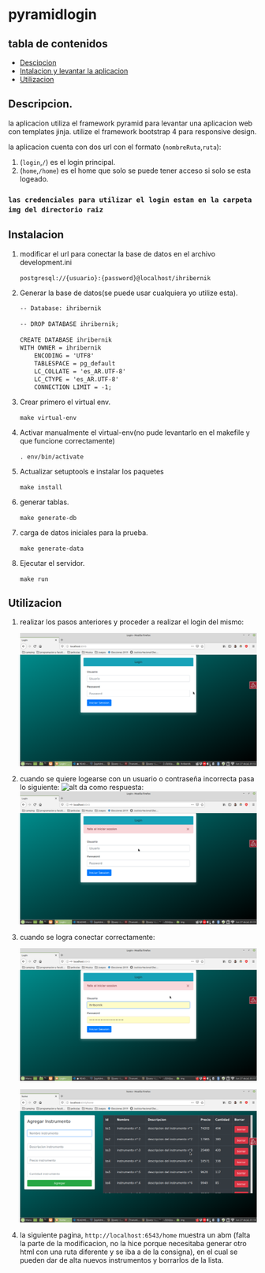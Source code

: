 # pyramidlogin

## tabla de contenidos

- [Descipcion](#Descripcion)
- [Intalacion y levantar la aplicacion](#Instalacion)
- [Utilizacion](#Utilizacion)

## Descripcion.

la aplicacion utiliza el framework pyramid para levantar una aplicacion web con templates jinja. utilize el framework bootstrap 4 para responsive design.

la aplicacion cuenta con dos url con el formato (`nombreRuta`,`ruta`):

1. (`login`,`/`) es el login principal.
1. (`home`,`/home`) es el home que solo se puede tener acceso si solo se esta logeado.

### `las credenciales para utilizar el login estan en la carpeta img del directorio raiz`

## Instalacion

1. modificar el url para conectar la base de datos en el archivo development.ini

   `postgresql://{usuario}:{password}@localhost/ihribernik`

1. Generar la base de datos(se puede usar cualquiera yo utilize esta).


    ```
    -- Database: ihribernik

    -- DROP DATABASE ihribernik;

    CREATE DATABASE ihribernik
    WITH OWNER = ihribernik
        ENCODING = 'UTF8'
        TABLESPACE = pg_default
        LC_COLLATE = 'es_AR.UTF-8'
        LC_CTYPE = 'es_AR.UTF-8'
        CONNECTION LIMIT = -1;
    ```

1. Crear primero el virtual env.

   `make virtual-env`

1. Activar manualmente el virtual-env(no pude levantarlo en el makefile y que funcione correctamente)

   `. env/bin/activate`

1. Actualizar setuptools e instalar los paquetes

   `make install`

1. generar tablas.

   `make generate-db`

1. carga de datos iniciales para la prueba.

   `make generate-data`

1. Ejecutar el servidor.

   `make run`

## Utilizacion

1. realizar los pasos anteriores y proceder a realizar el login del mismo:

   ![alt](img/login.png)

1. cuando se quiere logearse con un usuario o contraseña incorrecta pasa lo siguiente:
   ![alt](img/contraseña_erronea.png)
   da como respuesta:
   ![alt](img/fallo.png)

1. cuando se logra conectar correctamente:

   ![alt](img/si_se_conecto.png)

   ![alt](img/captura_home.png)

1. la siguiente pagina, `http://localhost:6543/home` muestra un abm (falta la parte de la modificacion, no la hice porque necesitaba generar otro html con una ruta diferente y se iba a de la consigna), en el cual se pueden dar de alta nuevos instrumentos y borrarlos de la lista.
